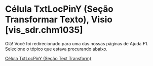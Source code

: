 
# Célula TxtLocPinY (Seção Transformar Texto), Visio [vis_sdr.chm1035]

Olá! Você foi redirecionado para uma das nossas páginas de Ajuda F1. Selecione o tópico que estava procurando abaixo.

[Célula TxtLocPinY (Seção Text Transform)](http://msdn.microsoft.com/library/3f46cfcf-7eac-4a37-e782-39f4e7f8fc43%28Office.15%29.aspx)
